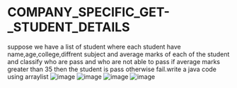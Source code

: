 # COMPANY_SPECIFIC_GET-_STUDENT_DETAILS
suppose we  have a list of student where each student have name,age,college,diffrent subject and average marks of each of the student and classify who are pass and who are not able to pass if average marks greater than 35 then the student is pass otherwise fail.write a java code using arraylist
![image](https://user-images.githubusercontent.com/115396834/222883499-0e09daba-7679-43e7-b97c-5fa6bf9f6d23.png)
![image](https://user-images.githubusercontent.com/115396834/222883525-6022323d-9d94-46e0-96bb-1d3edac7c7c9.png)
![image](https://user-images.githubusercontent.com/115396834/222883541-1638cb67-1057-46db-91a3-8003c6c87079.png)
![image](https://user-images.githubusercontent.com/115396834/222883557-0be54f74-de4f-48f2-8ee8-58a47d37f953.png)

